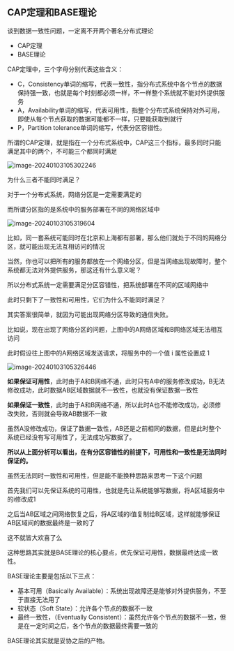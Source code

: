 ## CAP定理和BASE理论

谈到数据一致性问题，一定离不开两个著名分布式理论

- CAP定理
- BASE理论

CAP定理中，三个字母分别代表这些含义：

- C，Consistency单词的缩写，代表一致性，指分布式系统中各个节点的数据保持强一致，也就是每个时刻都必须一样，不一样整个系统就不能对外提供服务
- A，Availability单词的缩写，代表可用性，指整个分布式系统保持对外可用，即使从每个节点获取的数据可能都不一样，只要能获取到就行
- P，Partition tolerance单词的缩写，代表分区容错性。

所谓的CAP定理，就是指在一个分布式系统中，CAP这三个指标，最多同时只能满足其中的两个，不可能三个都同时满足

![image-20240103105302246](D:\学习资料\notes\计算机和软件开发理论笔记.assets\image-20240103105302246.png)

为什么三者不能同时满足？

对于一个分布式系统，网络分区是一定需要满足的

而所谓分区指的是系统中的服务部署在不同的网络区域中

![image-20240103105319604](D:\学习资料\notes\计算机和软件开发理论笔记.assets\image-20240103105319604.png)

比如，同一套系统可能同时在北京和上海都有部署，那么他们就处于不同的网络分区，就可能出现无法互相访问的情况

当然，你也可以把所有的服务都放在一个网络分区，但是当网络出现故障时，整个系统都无法对外提供服务，那这还有什么意义呢？

所以分布式系统一定需要满足分区容错性，把系统部署在不同的区域网络中

此时只剩下了一致性和可用性，它们为什么不能同时满足？

其实答案很简单，就因为可能出现网络分区导致的通信失败。

比如说，现在出现了网络分区的问题，上图中的A网络区域和B网络区域无法相互访问

此时假设往上图中的A网络区域发送请求，将服务中的一个值 i 属性设置成 1

![image-20240103105326446](D:\学习资料\notes\计算机和软件开发理论笔记.assets\image-20240103105326446.png)

**如果保证可用性**，此时由于A和B网络不通，此时只有A中的服务修改成功，B无法修改成功，此时数据AB区域数据就不一致性，也就没有保证数据一致性

**如果保证一致性**，此时由于A和B网络不通，所以此时A也不能修改成功，必须修改失败，否则就会导致AB数据不一致

虽然A没修改成功，保证了数据一致性，AB还是之前相同的数据，但是此时整个系统已经没有写可用性了，无法成功写数据了。

**所以从上面分析可以看出，在有分区容错性的前提下，可用性和一致性是无法同时保证的。**

虽然无法同时一致性和可用性，但是能不能换种思路来思考一下这个问题

首先我们可以先保证系统的可用性，也就是先让系统能够写数据，将A区域服务中的i修改成1

之后当AB区域之间网络恢复之后，将A区域的i值复制给B区域，这样就能够保证AB区域间的数据最终是一致的了

这不就皆大欢喜了么

这种思路其实就是BASE理论的核心要点，优先保证可用性，数据最终达成一致性。

BASE理论主要是包括以下三点：

- 基本可用（Basically Available）：系统出现故障还是能够对外提供服务，不至于直接无法用了
- 软状态（Soft State）：允许各个节点的数据不一致
- 最终一致性，（Eventually Consistent）：虽然允许各个节点的数据不一致，但是在一定时间之后，各个节点的数据最终需要一致的

BASE理论其实就是妥协之后的产物。